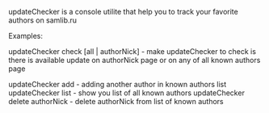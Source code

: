 updateChecker is a console utilite that help you to track your favorite authors on samlib.ru


Examples:

updateChecker check [all | authorNick]  -  make updateChecker to check is there is available update on authorNick page or on any of all known authors page

updateChecker add  -  adding another author in known authors list
updateChecker list  - show you list of all known authors
updateChecker delete authorNick - delete authorNick from list of known authors
